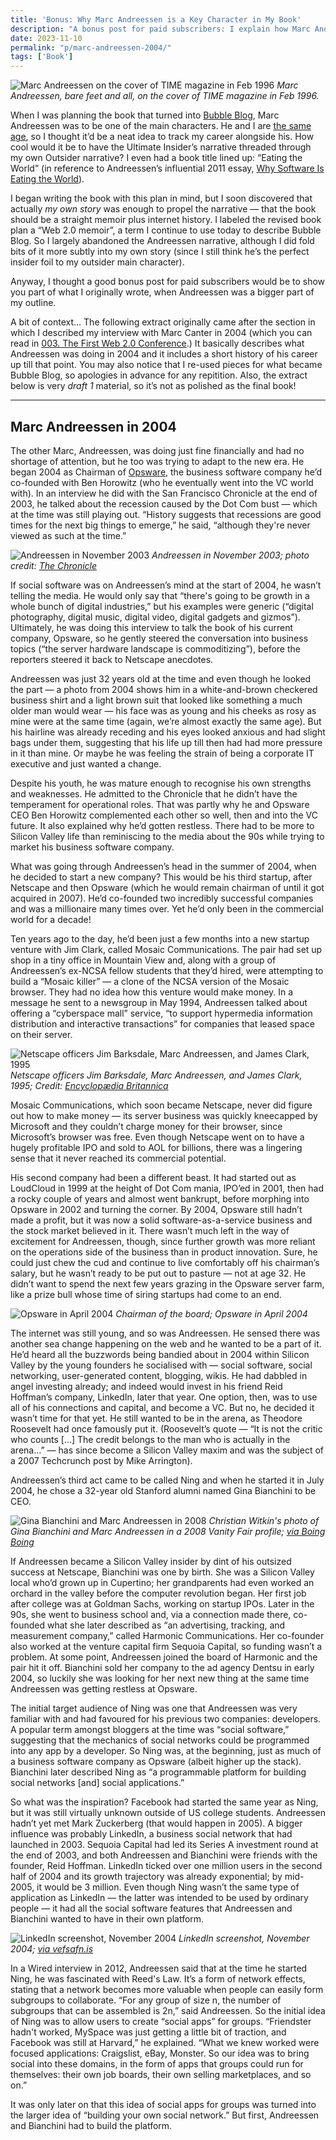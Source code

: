 ```yaml
---
title: 'Bonus: Why Marc Andreessen is a Key Character in My Book'
description: "A bonus post for paid subscribers: I explain how Marc Andreessen was a much bigger part of my original outline, and show you an 'outtake' I wrote about his 2004 activities."
date: 2023-11-10
permalink: "p/marc-andreessen-2004/"
tags: ['Book']
---
```

![Marc Andreessen on the cover of TIME magazine in Feb 1996](/assets/images/fd1d4179-2029-4f19-80ef-29a90033148b_973x1280.jpg "Marc Andreessen on the cover of TIME magazine in Feb 1996")
*Marc Andreessen, bare feet and all, on the cover of TIME magazine in Feb 1996.*

When I was planning the book that turned into [Bubble Blog](https://www.cybercultural.com/p/bubble-blog-web20-memoir), Marc Andreessen was to be one of the main characters. He and I are [the same age](https://www.cybercultural.com/p/introduction-to-bubble-blog-book), so I thought it’d be a neat idea to track my career alongside his. How cool would it be to have the Ultimate Insider’s narrative threaded through my own Outsider narrative? I even had a book title lined up: “Eating the World” (in reference to Andreessen’s influential 2011 essay, [Why Software Is Eating the World](https://a16z.com/why-software-is-eating-the-world/)).

I began writing the book with this plan in mind, but I soon discovered that actually _my own story_ was enough to propel the narrative — that the book should be a straight memoir plus internet history. I labeled the revised book plan a “Web 2.0 memoir”, a term I continue to use today to describe Bubble Blog. So I largely abandoned the Andreessen narrative, although I did fold bits of it more subtly into my own story (since I still think he’s the perfect insider foil to my outsider main character).

Anyway, I thought a good bonus post for paid subscribers would be to show you part of what I originally wrote, when Andreessen was a bigger part of my outline.

A bit of context… The following extract originally came after the section in which I described my interview with Marc Canter in 2004 (which you can read in [003\. The First Web 2.0 Conference](https://www.cybercultural.com/p/the-first-web-20-conference-2004).) It basically describes what Andreessen was doing in 2004 and it includes a short history of his career up till that point. You may also notice that I re-used pieces for what became Bubble Blog, so apologies in advance for any repitition. Also, the extract below is very _draft 1_ material, so it’s not as polished as the final book!

* * *

Marc Andreessen in 2004
-----------------------

The other Marc, Andreessen, was doing just fine financially and had no shortage of attention, but he too was trying to adapt to the new era. He began 2004 as Chairman of [Opsware](https://web.archive.org/web/20040131024546/http://www.opsware.com/), the business software company he’d co-founded with Ben Horowitz (who he eventually went into the VC world with). In an interview he did with the San Francisco Chronicle at the end of 2003, he talked about the recession caused by the Dot Com bust — which at the time was still playing out. “History suggests that recessions are good times for the next big things to emerge,” he said, “although they're never viewed as such at the time.”

![Andreessen in November 2003](/assets/images/1906cfc0-9876-4912-88cb-52981beeefd0_960x630.jpg "Andreessen in November 2003")
*Andreessen in November 2003; photo credit: [The Chronicle](https://www.sfgate.com/business/ontherecord/article/OPSWARE-INC-On-the-record-Marc-Andreessen-2525822.php)*

If social software was on Andreessen’s mind at the start of 2004, he wasn’t telling the media. He would only say that “there's going to be growth in a whole bunch of digital industries,” but his examples were generic (“digital photography, digital music, digital video, digital gadgets and gizmos”). Ultimately, he was doing this interview to talk the book of his current company, Opsware, so he gently steered the conversation into business topics (“the server hardware landscape is commoditizing”), before the reporters steered it back to Netscape anecdotes.

Andreessen was just 32 years old at the time and even though he looked the part — a photo from 2004 shows him in a white-and-brown checkered business shirt and a light brown suit that looked like something a much older man would wear — his face was as young and his cheeks as rosy as mine were at the same time (again, we’re almost exactly the same age). But his hairline was already receding and his eyes looked anxious and had slight bags under them, suggesting that his life up till then had had more pressure in it than mine. Or maybe he was feeling the strain of being a corporate IT executive and just wanted a change.

Despite his youth, he was mature enough to recognise his own strengths and weaknesses. He admitted to the Chronicle that he didn’t have the temperament for operational roles. That was partly why he and Opsware CEO Ben Horowitz complemented each other so well, then and into the VC future. It also explained why he’d gotten restless. There had to be more to Silicon Valley life than reminiscing to the media about the 90s while trying to market his business software company.

What was going through Andreessen’s head in the summer of 2004, when he decided to start a new company? This would be his third startup, after Netscape and then Opsware (which he would remain chairman of until it got acquired in 2007). He’d co-founded two incredibly successful companies and was a millionaire many times over. Yet he’d only been in the commercial world for a decade!

Ten years ago to the day, he’d been just a few months into a new startup venture with Jim Clark, called Mosaic Communications. The pair had set up shop in a tiny office in Mountain View and, along with a group of Andreessen’s ex-NCSA fellow students that they’d hired, were attempting to build a “Mosaic killer” — a clone of the NCSA version of the Mosaic browser. They had no idea how this venture would make money. In a message he sent to a newsgroup in May 1994, Andreessen talked about offering a “cyberspace mall” service, “to support hypermedia information distribution and interactive transactions” for companies that leased space on their server.

![Netscape officers Jim Barksdale, Marc Andreessen, and James Clark, 1995](/assets/images/cffc7ba2-86c3-4b15-ab78-df0b8502877e_442x300.jpg "Netscape officers Jim Barksdale, Marc Andreessen, and James Clark, 1995")
*Netscape officers Jim Barksdale, Marc Andreessen, and James Clark, 1995; Credit: [Encyclopædia Britannica](https://www.britannica.com/topic/Netscape-Communications-Corp)*

Mosaic Communications, which soon became Netscape, never did figure out how to make money — its server business was quickly kneecapped by Microsoft and they couldn’t charge money for their browser, since Microsoft’s browser was free. Even though Netscape went on to have a hugely profitable IPO and sold to AOL for billions, there was a lingering sense that it never reached its commercial potential.

His second company had been a different beast. It had started out as LoudCloud in 1999 at the height of Dot Com mania, IPO’ed in 2001, then had a rocky couple of years and almost went bankrupt, before morphing into Opsware in 2002 and turning the corner. By 2004, Opsware still hadn’t made a profit, but it was now a solid software-as-a-service business and the stock market believed in it. There wasn’t much left in the way of excitement for Andreessen, though, since further growth was more reliant on the operations side of the business than in product innovation. Sure, he could just chew the cud and continue to live comfortably off his chairman’s salary, but he wasn’t ready to be put out to pasture — not at age 32. He didn’t want to spend the next few years grazing in the Opsware server farm, like a prize bull whose time of siring startups had come to an end.

![Opsware in April 2004](/assets/images/8d7992e7-0c53-4d7a-8786-549bc7906a50_1592x714.jpg "Opsware in April 2004")
*Chairman of the board; Opsware in April 2004*

The internet was still young, and so was Andreessen. He sensed there was another sea change happening on the web and he wanted to be a part of it. He’d heard all the buzzwords being bandied about in 2004 within Silicon Valley by the young founders he socialised with — social software, social networking, user-generated content, blogging, wikis. He had dabbled in angel investing already; and indeed would invest in his friend Reid Hoffman’s company, LinkedIn, later that year. One option, then, was to use all of his connections and capital, and become a VC. But no, he decided it wasn’t time for that yet. He still wanted to be in the arena, as Theodore Roosevelt had once famously put it. (Roosevelt’s quote — “It is not the critic who counts \[…\] The credit belongs to the man who is actually in the arena…” — has since become a Silicon Valley maxim and was the subject of a 2007 Techcrunch post by Mike Arrington). 

Andreessen’s third act came to be called Ning and when he started it in July 2004, he chose a 32-year old Stanford alumni named Gina Bianchini to be CEO.

![Gina Bianchini and Marc Andreessen in 2008](/assets/images/ba719df1-9ac5-49bb-995b-fff22ae5b43b_460x586.jpg "Gina Bianchini and Marc Andreessen in 2008")
*Christian Witkin's photo of Gina Bianchini and Marc Andreessen in a 2008 Vanity Fair profile; [via Boing Boing](https://boingboing.net/2008/06/04/evil-genius-photo-of.html)*

If Andreessen became a Silicon Valley insider by dint of his outsized success at Netscape, Bianchini was one by birth. She was a Silicon Valley local who’d grown up in Cupertino; her grandparents had even worked an orchard in the valley before the computer revolution began. Her first job after college was at Goldman Sachs, working on startup IPOs. Later in the 90s, she went to business school and, via a connection made there, co-founded what she later described as “an advertising, tracking, and measurement company,” called Harmonic Communications. Her co-founder also worked at the venture capital firm Sequoia Capital, so funding wasn’t a problem. At some point, Andreessen joined the board of Harmonic and the pair hit it off. Bianchini sold her company to the ad agency Dentsu in early 2004, so luckily she was looking for her next new thing at the same time Andreessen was getting restless at Opsware. 

The initial target audience of Ning was one that Andreessen was very familiar with and had favoured for his previous two companies: developers. A popular term amongst bloggers at the time was “social software,” suggesting that the mechanics of social networks could be programmed into any app by a developer. So Ning was, at the beginning, just as much of a business software company as Opsware (albeit higher up the stack). Bianchini later described Ning as “a programmable platform for building social networks \[and\] social applications.”  

So what was the inspiration? Facebook had started the same year as Ning, but it was still virtually unknown outside of US college students. Andreessen hadn’t yet met Mark Zuckerberg (that would happen in 2005). A bigger influence was probably LinkedIn, a business social network that had launched in 2003. Sequoia Capital had led its Series A investment round at the end of 2003, and both Andreessen and Bianchini were friends with the founder, Reid Hoffman. LinkedIn ticked over one million users in the second half of 2004 and its growth trajectory was already exponential; by mid-2005, it would be 3 million. Even though Ning wasn’t the same type of application as LinkedIn — the latter was intended to be used by ordinary people — it had all the social software features that Andreessen and Bianchini wanted to have in their own platform.

![LinkedIn screenshot, November 2004](/assets/images/aa68b854-ed21-4ce1-beb9-1987ac722d9f_1568x1648.jpg "LinkedIn screenshot, November 2004")
*LinkedIn screenshot, November 2004; [via vefsafn.is](https://vefsafn.is/is/20041102131846/https:/www.linkedin.com/)*

In a Wired interview in 2012, Andreessen said that at the time he started Ning, he was fascinated with Reed's Law. It’s a form of network effects, stating that a network becomes more valuable when people can easily form subgroups to collaborate. “For any group of size n, the number of subgroups that can be assembled is 2n,” said Andreessen. So the initial idea of Ning was to allow users to create “social apps” for groups. “Friendster hadn't worked, MySpace was just getting a little bit of traction, and Facebook was still at Harvard,” he explained. “What we knew worked were focused applications: Craigslist, eBay, Monster. So our idea was to bring social into these domains, in the form of apps that groups could run for themselves: their own job boards, their own selling marketplaces, and so on.” 

It was only later on that this idea of social apps for groups was turned into the larger idea of “building your own social network.” But first, Andreessen and Bianchini had to build the platform.